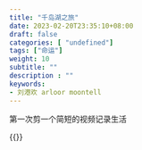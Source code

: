 ```yaml
---
title: "千岛湖之旅"
date: 2023-02-20T23:35:10+08:00
draft: false
categories: [ "undefined"]
tags: ["命运"]
weight: 10
subtitle: ""
description : ""
keywords:
- 刘港欢 arloor moontell
---
```


第一次剪一个简短的视频记录生活

{{<bilibili BV15b411Q71m>}}